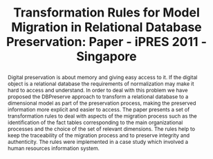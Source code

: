 ---
abstract: Digital preservation is about memory and giving easy access to it. If the
  digital object is a relational database the requirements of normalization may make
  it hard to access and understand. In order to deal with this problem we have proposed
  the DBPreserve approach to transform a relational database to a dimensional model
  as part of the preservation process, making the preserved information more explicit
  and easier to access. The paper presents a set of transformation rules to deal with
  aspects of the migration process such as the identification of the fact tables corresponding
  to the main organizational processes and the choice of the set of relevant dimensions.
  The rules help to keep the traceability of the migration process and to preserve
  integrity and authenticity. The rules were implemented in a case study which involved
  a human resources information system.
creators:
- Ribeiro, Cristina
- David, Gabriel
- Rahman, Arif Ur
date: null
document_url: https://services.phaidra.univie.ac.at/api/object/o:294268/download
grand_parent: iPRES
institutions: []
keywords:
- singapore
- database preservation
- database transformation rules
landing_page_url: https://phaidra.univie.ac.at/o:294268
language: eng
layout: publication
license: CC BY-SA 3.0 AT
notes_url: null
parent: iPRES 2011
presentation_url: null
size: 520806
source_name: iPRES
title: 'Transformation Rules for Model Migration in Relational Database Preservation:
  Paper - iPRES 2011 - Singapore'
type: paper
year: 2011
---
